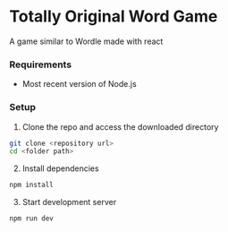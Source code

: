 # Totally Original Word Game

A game similar to Wordle made with react

### Requirements

- Most recent version of Node.js

### Setup

1. Clone the repo and access the downloaded directory

```sh
git clone <repository url>
cd <folder path>
```

2. Install dependencies

```sh
npm install
```

3. Start development server

```sh
npm run dev
```
